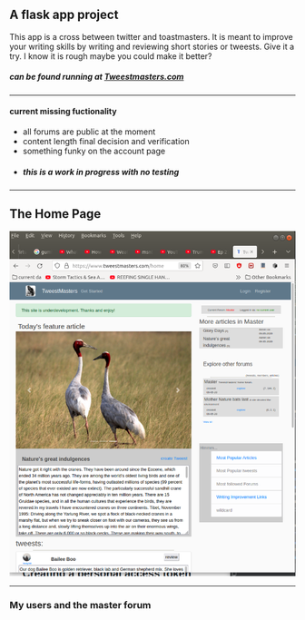 <h2>A flask app project</h2>
This app is a cross between twitter and toastmasters. It is meant to improve your writing skills by writing and reviewing short stories or tweests. Give it a try. I know it is rough maybe you could make it better?
<h5>can be found running at <a href="https://www.tweestmasters.com/">Tweestmasters.com</a></h5><hr>
<h4>current missing fuctionality</h4>
<ul>
  <li>all forums are public at the moment</li>
  <li>content length final decision and verification</li>
  <li>something funky on the account page</li>
  <li><h5>this is a work in progress with no testing</h5></li>
</ul>
<hr>
<h2> The Home Page</h2>
<img src="Screenshot.png">

<hr>
<h3> My users and the master forum</h3
<img src="Screenshot2.png">
